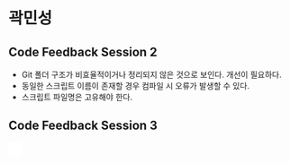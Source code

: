 # 곽민성
## Code Feedback Session 2
* Git 폴더 구조가 비효율적이거나 정리되지 않은 것으로 보인다. 개선이 필요하다.
* 동일한 스크립트 이름이 존재할 경우 컴파일 시 오류가 발생할 수 있다.
* 스크립트 파일명은 고유해야 한다.
## Code Feedback Session 3

[<img src="../../../Image/github-mark-white.png" width="24" height="24">](https://github.com/kwakminsung)
